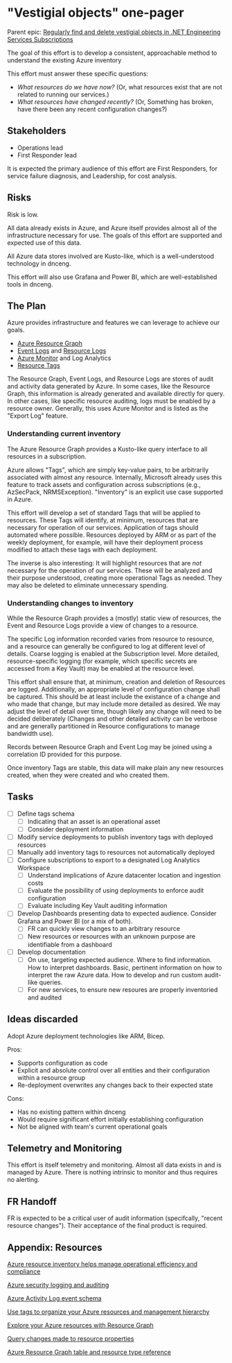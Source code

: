 # "Vestigial objects" one-pager

Parent epic: [Regularly find and delete vestigial objects in .NET Engineering Services Subscriptions](https://github.com/dotnet/arcade/issues/8814)

The goal of this effort is to develop a consistent, approachable method to understand the existing Azure inventory 

This effort must answer these specific questions:

- *What resources do we have now?* (Or, what resources exist that are not related to running our services.)
- *What resources have changed recently?* (Or, Something has broken, have there been any recent configuration changes?)

## Stakeholders

- Operations lead
- First Responder lead

It is expected the primary audience of this effort are First Responders, for service failure diagnosis, and Leadership, for cost analysis. 

## Risks

Risk is low.

All data already exists in Azure, and Azure itself provides almost all of the infrastructure necessary for use. The goals of this effort are supported and expected use of this data.

All Azure data stores involved are Kusto-like, which is a well-understood technology in dnceng.

This effort will also use Grafana and Power BI, which are well-established tools in dnceng.

## The Plan

Azure provides infrastructure and features we can leverage to achieve our goals. 

- [Azure Resource Graph](https://learn.microsoft.com/en-us/azure/governance/resource-graph/overview)
- [Event Logs](https://learn.microsoft.com/en-us/azure/azure-monitor/essentials/activity-log) and [Resource Logs](https://learn.microsoft.com/en-us/azure/azure-monitor/essentials/resource-logs)
- [Azure Monitor](https://learn.microsoft.com/en-us/azure/azure-monitor/overview) and Log Analytics
- [Resource Tags](https://learn.microsoft.com/en-us/azure/azure-resource-manager/management/tag-resources)

The Resource Graph, Event Logs, and Resource Logs are stores of audit and activity data generated by Azure. In some cases, like the Resource Graph, this information is already generated and available directly for query. In other cases, like specific resource auditing, logs must be enabled by a resource owner. Generally, this uses Azure Monitor and is listed as the "Export Log" feature.

### Understanding current inventory

The Azure Resource Graph provides a Kusto-like query interface to all resources in a subscription. 

Azure allows "Tags", which are simply key-value pairs, to be arbitrarily associated with almost any resource. Internally, Microsoft already uses this feature to track assets and configuration across subscriptions (e.g., AzSecPack, NRMSException). "Inventory" is an explicit use case supported in Azure.

This effort will develop a set of standard Tags that will be applied to resources. These Tags will identify, at minimum, resources that are necessary for operation of our services. Application of tags should automated where possible. Resources deployed by ARM or as part of the weekly deployment, for example, will have their deployment process modified to attach these tags with each deployment.

The inverse is also interesting: It will highlight resources that are _not_ necessary for the operation of our services. These will be analyzed and their purpose understood, creating more operational Tags as needed. They may also be deleted to eliminate unnecessary spending.

### Understanding changes to inventory

While the Resource Graph provides a (mostly) static view of resources, the Event and Resource Logs provide a view of changes to a resource.

The specific Log information recorded varies from resource to resource, and a resource can generally be configured to log at different level of details. Coarse logging is enabled at the Subscription level. More detailed, resource-specific logging (for example, which specific secrets are accessed from a Key Vault) may be enabled at the resource level. 

This effort shall ensure that, at minimum, creation and deletion of Resources are logged. Additionally, an appropriate level of configuration change shall be captured. This should be at least include the existance of a change and who made that change, but may include more detailed as desired. We may adjust the level of detail over time, though likely any change will need to be decided deliberately (Changes and other detailed activity can be verbose and are generally partitioned in Resource configurations to manage bandwidth use).

Records between Resource Graph and Event Log may be joined using a correlation ID provided for this purpose.

Once inventory Tags are stable, this data will make plain any new resources created, when they were created and who created them.

## Tasks

- [ ] Define tags schema
  - [ ] Indicating that an asset is an operational asset
  - [ ] Consider deployment information
- [ ] Modify service deployments to publish inventory tags with deployed resources
- [ ] Manually add inventory tags to resources not automatically deployed
- [ ] Configure subscriptions to export to a designated Log Analytics Workspace
  - [ ] Understand implications of Azure datacenter location and ingestion costs
  - [ ] Evaluate the possibility of using deployments to enforce audit configuration
  - [ ] Evaluate including Key Vault auditing information
- [ ] Develop Dashboards presenting data to expected audience. Consider Grafana and Power BI (or a mix of both).
  - [ ] FR can quickly view changes to an arbitrary resource
  - [ ] New resources or resources with an unknown purpose are identifiable from a dashboard
- [ ] Develop documentation 
  - [ ] On use, targeting expected audience. Where to find information. How to interpret dashboards. Basic, pertinent information on how to interpret the raw Azure data. How to develop and run custom audit-like queries.
  - [ ] For new services, to ensure new resoures are properly inventoried and audited

## Ideas discarded

Adopt Azure deployment technologies like ARM, Bicep.

Pros: 

- Supports configuration as code
- Explicit and absolute control over all entities and their configuration within a resource group
- Re-deployment overwrites any changes back to their expected state

Cons:

- Has no existing pattern within dnceng
- Would require significant effort initially establishing configuration
- Not be aligned with team's current operational goals

## Telemetry and Monitoring

This effort is itself telemetry and monitoring. Almost all data exists in and is managed by Azure. There is nothing intrinsic to monitor and thus requires no alerting.

## FR Handoff

FR is expected to be a critical user of audit information (specifcally, "recent resource changes"). Their acceptance of the final product is required.

## Appendix: Resources

[Azure resource inventory helps manage operational efficiency and compliance](https://www.microsoft.com/en-us/insidetrack/azure-resource-inventory-helps-manage-operational-efficiency-and-compliance)

[Azure security logging and auditing](https://docs.microsoft.com/en-us/azure/security/fundamentals/log-audit)

[Azure Activity Log event schema](https://docs.microsoft.com/en-us/azure/azure-monitor/essentials/activity-log-schema)

[Use tags to organize your Azure resources and management hierarchy](https://docs.microsoft.com/en-us/azure/azure-resource-manager/management/tag-resources)

[Explore your Azure resources with Resource Graph](https://learn.microsoft.com/en-us/azure/governance/resource-graph/concepts/explore-resources)

[Query changes made to resource properties](https://learn.microsoft.com/en-us/azure/governance/resource-graph/how-to/get-resource-changes)

[Azure Resource Graph table and resource type reference](https://learn.microsoft.com/en-us/azure/governance/resource-graph/reference/supported-tables-resources)